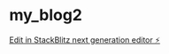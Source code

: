 # my_blog2

[Edit in StackBlitz next generation editor ⚡️](https://stackblitz.com/~/github.com/CamiloLLorente/my_blog2)